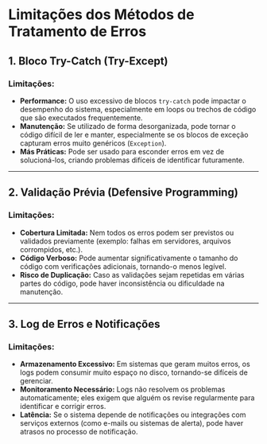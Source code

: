 # Limitações dos Métodos de Tratamento de Erros

## 1. Bloco Try-Catch (Try-Except)

### Limitações:
- **Performance:** O uso excessivo de blocos `try-catch` pode impactar o desempenho do sistema, especialmente em loops ou trechos de código que são executados frequentemente.
- **Manutenção:** Se utilizado de forma desorganizada, pode tornar o código difícil de ler e manter, especialmente se os blocos de exceção capturam erros muito genéricos (`Exception`).
- **Más Práticas:** Pode ser usado para esconder erros em vez de solucioná-los, criando problemas difíceis de identificar futuramente.

---

## 2. Validação Prévia (Defensive Programming)

### Limitações:
- **Cobertura Limitada:** Nem todos os erros podem ser previstos ou validados previamente (exemplo: falhas em servidores, arquivos corrompidos, etc.).
- **Código Verboso:** Pode aumentar significativamente o tamanho do código com verificações adicionais, tornando-o menos legível.
- **Risco de Duplicação:** Caso as validações sejam repetidas em várias partes do código, pode haver inconsistência ou dificuldade na manutenção.

---

## 3. Log de Erros e Notificações

### Limitações:
- **Armazenamento Excessivo:** Em sistemas que geram muitos erros, os logs podem consumir muito espaço no disco, tornando-se difíceis de gerenciar.
- **Monitoramento Necessário:** Logs não resolvem os problemas automaticamente; eles exigem que alguém os revise regularmente para identificar e corrigir erros.
- **Latência:** Se o sistema depende de notificações ou integrações com serviços externos (como e-mails ou sistemas de alerta), pode haver atrasos no processo de notificação.